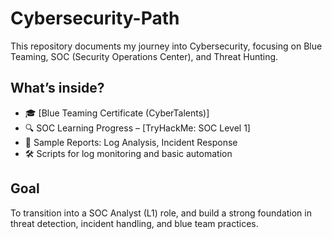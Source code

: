 # Cybersecurity-Path
This repository documents my journey into Cybersecurity, focusing on Blue Teaming, SOC (Security Operations Center), and Threat Hunting.
## What’s inside?

- 🎓 [Blue Teaming Certificate (CyberTalents)]
- 🔍 SOC Learning Progress – [TryHackMe: SOC Level 1]
- 📑 Sample Reports: Log Analysis, Incident Response
- 🛠️ Scripts for log monitoring and basic automation

## Goal

To transition into a SOC Analyst (L1) role, and build a strong foundation in threat detection, incident handling, and blue team practices.
